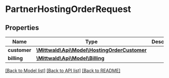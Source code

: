 # PartnerHostingOrderRequest

## Properties
Name | Type | Description | Notes
------------ | ------------- | ------------- | -------------
**customer** | [**\Mittwald\Api\Model\HostingOrderCustomer**](HostingOrderCustomer.md) |  | [optional] 
**billing** | [**\Mittwald\Api\Model\Billing**](Billing.md) |  | [optional] 

[[Back to Model list]](../../README.md#documentation-for-models) [[Back to API list]](../../README.md#documentation-for-api-endpoints) [[Back to README]](../../README.md)

